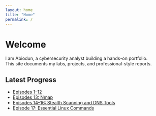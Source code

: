 ```yaml
---
layout: home
title: "Home"
permalink: /
---
```


# Welcome

I am Abiodun, a cybersecurity analyst building a hands-on portfolio.  
This site documents my labs, projects, and professional-style reports.  

## Latest Progress
- [Episodes 1–12](labs/ep1-12.md)
- [Episodes 13: Nmap](labs/ep13.md)
- [Episodes 14–16: Stealth Scanning and DNS Tools](labs/ep14-16.md)
- [Episode 17: Essential Linux Commands](labs/ep17-linux-commands.md)


